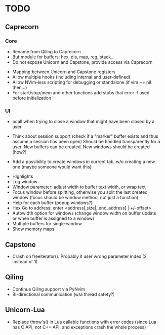 # TODO

## Caprecorn

### Core

+ Rename from Qiling to Caprecorn
+ Buf module for buffers: hex, dis, map, reg, stack...
+ Do not expose Unicorn and Capstone, provide access via Caprecorn
- Mapping between Unicorn and Capstone registers
- Allow multiple hooks (including internal and user-defined)
- Allow NVim-less scripting for debugging or standalone (if vim ~= nil then...)
- For start/stop/mem and other functions add stubs that error if used before initialization

### UI

+ pcall when trying to close a window that might have been closed by a user
- Think about session support (check if a "marker" buffer exists and thus assume a session has been open)
  Should be handled transparently for a user. New buffers can be created. New windows should be created (how?)
* Add a possibility to create windows in current tab, w/o creating a new one (maybe someone would want this)
- Highlights
- Log window
- Window parameter: adjust width to buffer text width, or wrap text
- Focus window before splitting, otherwise you split the last created window (focus should be window method, not just a function)
- Help for each buffer (popup windows?)
- Hex Go to address: enter <address[,size|,,end_address] | +/-offset>  
- Autowidth option for windows (change window width on buffer update or when buffer is assigned to a window)
- Multiple buffers for single window
- Show memory maps

## Capstone

- Crash on freeiterator(). Propably it user wrong parameter index (2 instead of 1)

## Qiling

- Continue Qiling support via PyNvim
- Bi-directional communication (w/a thread safety?)

## Unicorn-Lua

* Replace throw's() in Lua callable functions with error codes 
  (since Lua has C API, not C++ API, and exceptions crash the whole process)
